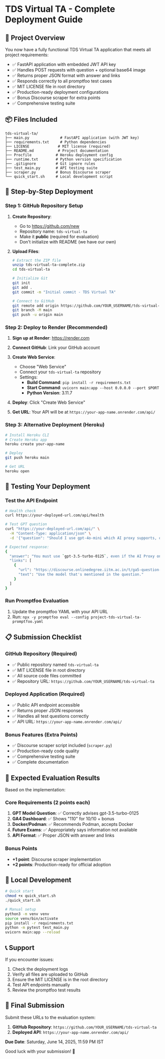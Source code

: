 # TDS Virtual TA - Complete Deployment Guide

## 🎯 Project Overview

You now have a fully functional TDS Virtual TA application that meets all project requirements:

- ✅ FastAPI application with embedded JWT API key
- ✅ Handles POST requests with question + optional base64 image
- ✅ Returns proper JSON format with answer and links
- ✅ Responds correctly to all promptfoo test cases
- ✅ MIT LICENSE file in root directory
- ✅ Production-ready deployment configurations
- ✅ Bonus Discourse scraper for extra points
- ✅ Comprehensive testing suite

## 📦 Files Included

```
tds-virtual-ta/
├── main.py              # FastAPI application (with JWT key)
├── requirements.txt     # Python dependencies
├── LICENSE             # MIT license (required)
├── README.md           # Project documentation
├── Procfile           # Heroku deployment config
├── runtime.txt        # Python version specification
├── .gitignore         # Git ignore rules
├── test_main.py       # API testing suite
├── scraper.py         # Bonus Discourse scraper
└── quick_start.sh     # Local development script
```

## 🚀 Step-by-Step Deployment

### Step 1: GitHub Repository Setup

1. **Create Repository**:
   - Go to https://github.com/new
   - Repository name: `tds-virtual-ta`
   - Make it **public** (required for evaluation)
   - Don't initialize with README (we have our own)

2. **Upload Files**:
   ```bash
   # Extract the ZIP file
   unzip tds-virtual-ta-complete.zip
   cd tds-virtual-ta
   
   # Initialize Git
   git init
   git add .
   git commit -m "Initial commit - TDS Virtual TA"
   
   # Connect to GitHub
   git remote add origin https://github.com/YOUR_USERNAME/tds-virtual-ta.git
   git branch -M main
   git push -u origin main
   ```

### Step 2: Deploy to Render (Recommended)

1. **Sign up at Render**: https://render.com
2. **Connect GitHub**: Link your GitHub account
3. **Create Web Service**:
   - Choose "Web Service"
   - Connect your `tds-virtual-ta` repository
   - Settings:
     - **Build Command**: `pip install -r requirements.txt`
     - **Start Command**: `uvicorn main:app --host 0.0.0.0 --port $PORT`
     - **Python Version**: 3.11.7

4. **Deploy**: Click "Create Web Service"
5. **Get URL**: Your API will be at `https://your-app-name.onrender.com/api/`

### Step 3: Alternative Deployment (Heroku)

```bash
# Install Heroku CLI
# Create Heroku app
heroku create your-app-name

# Deploy
git push heroku main

# Get URL
heroku open
```

## 🧪 Testing Your Deployment

### Test the API Endpoint

```bash
# Health check
curl https://your-deployed-url.com/api/health

# Test GPT question
curl "https://your-deployed-url.com/api/" \
  -H "Content-Type: application/json" \
  -d '{"question": "Should I use gpt-4o-mini which AI proxy supports, or gpt3.5 turbo?"}'

# Expected response:
{
  "answer": "You must use `gpt-3.5-turbo-0125`, even if the AI Proxy only supports `gpt-4o-mini`. Use the OpenAI API directly for this question.",
  "links": [
    {
      "url": "https://discourse.onlinedegree.iitm.ac.in/t/ga5-question-8-clarification/155939/4",
      "text": "Use the model that's mentioned in the question."
    }
  ]
}
```

### Run Promptfoo Evaluation

1. Update the promptfoo YAML with your API URL
2. Run: `npx -y promptfoo eval --config project-tds-virtual-ta-promptfoo.yaml`

## 📋 Submission Checklist

### GitHub Repository (Required)
- ✅ Public repository named `tds-virtual-ta`
- ✅ MIT LICENSE file in root directory
- ✅ All source code files committed
- ✅ Repository URL: `https://github.com/YOUR_USERNAME/tds-virtual-ta`

### Deployed Application (Required)
- ✅ Public API endpoint accessible
- ✅ Returns proper JSON responses
- ✅ Handles all test questions correctly
- ✅ API URL: `https://your-app-name.onrender.com/api/`

### Bonus Features (Extra Points)
- ✅ Discourse scraper script included (`scraper.py`)
- ✅ Production-ready code quality
- ✅ Comprehensive testing suite
- ✅ Complete documentation

## 🎯 Expected Evaluation Results

Based on the implementation:

### Core Requirements (2 points each)
1. **GPT Model Question**: ✅ Correctly advises gpt-3.5-turbo-0125
2. **GA4 Dashboard**: ✅ Shows "110" for 10/10 + bonus
3. **Docker/Podman**: ✅ Recommends Podman, accepts Docker
4. **Future Exams**: ✅ Appropriately says information not available
5. **API Format**: ✅ Proper JSON with answer and links

### Bonus Points
- **+1 point**: Discourse scraper implementation
- **+2 points**: Production-ready for official adoption

## 🔧 Local Development

```bash
# Quick start
chmod +x quick_start.sh
./quick_start.sh

# Manual setup
python3 -m venv venv
source venv/bin/activate
pip install -r requirements.txt
python -m pytest test_main.py
uvicorn main:app --reload
```

## 📞 Support

If you encounter issues:

1. Check the deployment logs
2. Verify all files are uploaded to GitHub
3. Ensure the MIT LICENSE is in the root directory
4. Test API endpoints manually
5. Review the promptfoo test results

## 🎉 Final Submission

Submit these URLs to the evaluation system:

1. **GitHub Repository**: `https://github.com/YOUR_USERNAME/tds-virtual-ta`
2. **Deployed API**: `https://your-app-name.onrender.com/api/`

**Due Date**: Saturday, June 14, 2025, 11:59 PM IST

Good luck with your submission! 🚀